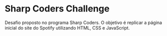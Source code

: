# Sharp Coders Challenge

Desafio proposto no programa Sharp Coders. O objetivo é replicar a página inicial do site do Spotify utilizando HTML, CSS e JavaScript.